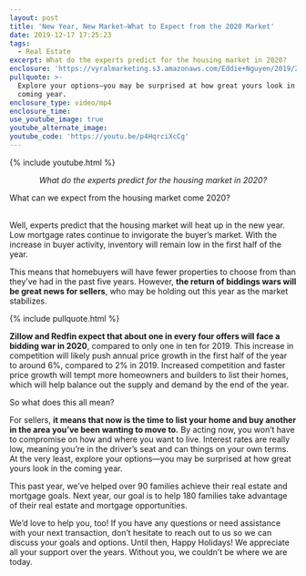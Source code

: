 ```yaml
---
layout: post
title: 'New Year, New Market—What to Expect from the 2020 Market'
date: 2019-12-17 17:25:23
tags:
  - Real Estate
excerpt: What do the experts predict for the housing market in 2020?
enclosure: 'https://vyralmarketing.s3.amazonaws.com/Eddie+Nguyen/2019/2020+Predictions.mp4'
pullquote: >-
  Explore your options—you may be surprised at how great yours look in the
  coming year.
enclosure_type: video/mp4
enclosure_time:
use_youtube_image: true
youtube_alternate_image:
youtube_code: 'https://youtu.be/p4HqrciXcCg'
---
```


{% include youtube.html %}

<p style="text-align: center;"><em>What do the experts predict for the housing market in 2020?</em></p>

What can we expect from the housing market come 2020?

<br>Well, experts predict that the housing market will heat up in the new year. Low mortgage rates continue to invigorate the buyer’s market. With the increase in buyer activity, inventory will remain low in the first half of the year.

This means that homebuyers will have fewer properties to choose from than they’ve had in the past five years. However, **the return of biddings wars will be great news for sellers**, who may be holding out this year as the market stabilizes.

{% include pullquote.html %}

**Zillow and Redfin expect that about one in every four offers will face a bidding war in 2020**, compared to only one in ten for 2019. This increase in competition will likely push annual price growth in the first half of the year to around 6%, compared to 2% in 2019. Increased competition and faster price growth will tempt more homeowners and builders to list their homes, which will help balance out the supply and demand by the end of the year.

So what does this all mean?

For sellers, **it means that now is the time to list your home and buy another in the area you’ve been wanting to move to.** By acting now, you won’t have to compromise on how and where you want to live. Interest rates are really low, meaning you’re in the driver’s seat and can things on your own terms. At the very least, explore your options—you may be surprised at how great yours look in the coming year.

This past year, we’ve helped over 90 families achieve their real estate and mortgage goals. Next year, our goal is to help 180 families take advantage of their real estate and mortgage opportunities.

We’d love to help you, too\! If you have any questions or need assistance with your next transaction, don’t hesitate to reach out to us so we can discuss your goals and options. Until then, Happy Holidays\! We appreciate all your support over the years. Without you, we couldn’t be where we are today.